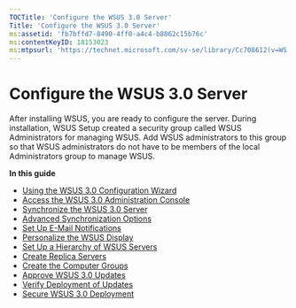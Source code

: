 ```yaml
---
TOCTitle: 'Configure the WSUS 3.0 Server'
Title: 'Configure the WSUS 3.0 Server'
ms:assetid: 'fb7bffd7-8490-4ff0-a4c4-b8062c15b76c'
ms:contentKeyID: 18153023
ms:mtpsurl: 'https://technet.microsoft.com/sv-se/library/Cc708612(v=WS.10)'
---
```


Configure the WSUS 3.0 Server
=============================

After installing WSUS, you are ready to configure the server. During installation, WSUS Setup created a security group called WSUS Administrators for managing WSUS. Add WSUS administrators to this group so that WSUS administrators do not have to be members of the local Administrators group to manage WSUS.

**In this guide**

-   [Using the WSUS 3.0 Configuration Wizard](https://technet.microsoft.com/249d1fe7-6d6d-4122-9d02-e2227efd6557)
-   [Access the WSUS 3.0 Administration Console](https://technet.microsoft.com/c5f8a273-1f08-494e-af05-7fd3bb351d1f)
-   [Synchronize the WSUS 3.0 Server](https://technet.microsoft.com/2e1eef02-829e-4d92-980e-931402e1dc31)
-   [Advanced Synchronization Options](https://technet.microsoft.com/65d4cddd-8de0-477f-833d-ce5e2422eef0)
-   [Set Up E-Mail Notifications](https://technet.microsoft.com/e2db0965-9b30-4bc0-9815-c688c62d689b)
-   [Personalize the WSUS Display](https://technet.microsoft.com/e4a85d1b-309f-425d-b4b8-70bdd3ad15ee)
-   [Set Up a Hierarchy of WSUS Servers](https://technet.microsoft.com/95a98fb7-f671-42b7-ab43-ee5af98d3712)
-   [Create Replica Servers](https://technet.microsoft.com/9c90a11c-3b98-43bb-b04c-9713dcf5ccf7)
-   [Create the Computer Groups](https://technet.microsoft.com/816825d6-c677-415b-b9ae-91e9cef720e7)
-   [Approve WSUS 3.0 Updates](https://technet.microsoft.com/78f2359a-933a-4960-850e-712a78e81622)
-   [Verify Deployment of Updates](https://technet.microsoft.com/bfb86adf-7faa-407a-9324-a4f30d2dbe44)
-   [Secure WSUS 3.0 Deployment](https://technet.microsoft.com/7e21a374-5bc0-41bb-991c-26abe5c5cd8b)
